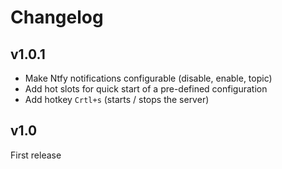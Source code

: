 # Changelog

## v1.0.1

- Make Ntfy notifications configurable (disable, enable, topic)
- Add hot slots for quick start of a pre-defined configuration
- Add hotkey `Crtl+s` (starts / stops the server)

## v1.0

First release
